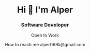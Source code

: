 <h1 align="center">Hi 👋 I'm Alper</h1>
<h3 align="center"> Software Developer</h3>


<p align="center">Open to Work

<p align="center"> How to reach me alper0695@gmail.com</p>


